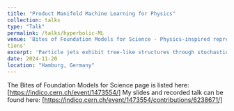 ```yaml
---
title: "Product Manifold Machine Learning for Physics"
collection: talks
type: "Talk"
permalink: /talks/hyperbolic-ML
venue: 'Bites of Foundation Models for Science - Physics-inspired representaions'
tions'
excerpt: 'Particle jets exhibit tree-like structures through stochastic showering and hadronization. The hierarchical nature of these structures aligns naturally with hyperbolic space, a non-Euclidean geometry that captures hierarchy intrinsically. Drawing upon the foundations of geometric learning, we introduce hyperbolic transformer models tailored for tasks relevant to jet analyses, such as classification and representation learning. Through jet embeddings and jet tagging evaluations, our hyperbolic approach outperforms its Euclidean counterparts. These findings underscore the potential of using hyperbolic geometric representations in advancing jet physics analyses.'
date: 2024-11-20
location: "Hamburg, Germany"
---
```

The Bites of Foundation Models for Science page is listed here: [https://indico.cern.ch/event/1473554/]
My slides and recorded talk can be found here: [https://indico.cern.ch/event/1473554/contributions/6238671/]
